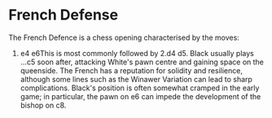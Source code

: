 # French Defense

The French Defence is a chess opening characterised by the moves:

1. e4 e6This is most commonly followed by 2.d4 d5. Black usually plays ...c5 soon after, attacking White's pawn centre and gaining space on the queenside. The French has a reputation for solidity and resilience, although some lines such as the Winawer Variation can lead to sharp complications. Black's position is often somewhat cramped in the early game; in particular, the pawn on e6 can impede the development of the bishop on c8.

